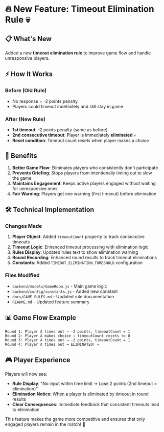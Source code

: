 # 🔥 New Feature: Timeout Elimination Rule 💀

## 📋 What's New

Added a new **timeout elimination rule** to improve game flow and handle unresponsive players.

## ⚡ How It Works

### Before (Old Rule)
- No response = -2 points penalty
- Players could timeout indefinitely and still stay in game

### After (New Rule)
- **1st timeout**: -2 points penalty (same as before)
- **2nd consecutive timeout**: Player is immediately **eliminated** 💀
- **Reset condition**: Timeout count resets when player makes a choice

## 🎯 Benefits

1. **Better Game Flow**: Eliminates players who consistently don't participate
2. **Prevents Griefing**: Stops players from intentionally timing out to slow the game
3. **Maintains Engagement**: Keeps active players engaged without waiting for unresponsive ones
4. **Fair Warning**: Players get one warning (first timeout) before elimination

## 🛠️ Technical Implementation

### Changes Made

1. **Player Object**: Added `timeoutCount` property to track consecutive timeouts
2. **Timeout Logic**: Enhanced timeout processing with elimination logic
3. **Rules Display**: Updated rules text to show elimination warning
4. **Round Recording**: Enhanced round results to track timeout eliminations
5. **Constants**: Added `TIMEOUT_ELIMINATION_THRESHOLD` configuration

### Files Modified

- `backend/models/GameRoom.js` - Main game logic
- `backend/config/constants.js` - Added new constant
- `docs/GAME_RULES.md` - Updated rule documentation  
- `README.md` - Updated feature summary

## 📊 Game Flow Example

```
Round 1: Player A times out → -2 points, timeoutCount = 1
Round 2: Player A makes choice → timeoutCount resets to 0
Round 3: Player A times out → -2 points, timeoutCount = 1  
Round 4: Player A times out → ELIMINATED! 💀
```

## 🎮 Player Experience

Players will now see:
- **Rule Display**: "No input within time limit → Lose 2 points (2nd timeout = elimination)"
- **Elimination Notice**: When a player is eliminated by timeout in round results
- **Clear Consequences**: Immediate feedback that consistent timeouts lead to elimination

This feature makes the game more competitive and ensures that only engaged players remain in the match! 🚀
